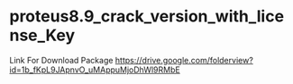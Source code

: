 # proteus8.9_crack_version_with_license_Key
Link For Download Package
https://drive.google.com/folderview?id=1b_fKpL9JApnvO_uMAppuMjoDhWl9RMbE

